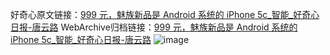 好奇心原文链接：[999 元，魅族新品是 Android 系统的 iPhone 5c_智能_好奇心日报-唐云路](https://www.qdaily.com/articles/4651.html)
WebArchive归档链接：[999 元，魅族新品是 Android 系统的 iPhone 5c_智能_好奇心日报-唐云路](http://web.archive.org/web/20190623162418/https://www.qdaily.com/articles/4651.html)
![image](http://ww3.sinaimg.cn/large/007d5XDply1g3w5nib9zij30u03rob29)